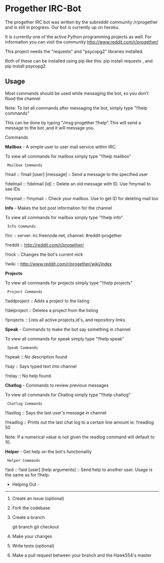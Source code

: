 Progether IRC-Bot
=======
The progether IRC bot was written by the subreddit community /r/progether and is still in progress.
Our bot is currently up on heroku.

It is currently one of the active Python programming projects as well.
For information you can visit the community http://www.reddit.com/r/progether/

 This project needs the "requests" and "psycopg2" libraries installed.

 Both of these can be installed using pip like this: pip install requests , and pip install psycopg2.

Usage
-----------
Most commands should be used while messaging the bot, so you don't flood the channel

Note: To list all commands after messaging the bot, simply type "!!help commands"

This can be done by typing "/msg progether !!help"
	This will send a message to the bot ,and it will message you.

 Commands

**Mailbox** - A simple user to user mail service within IRC.

To view all commands for mailbox simply type "!!help mailbox"

	 Mailbox Commands

  !!mail :: !!mail [user] [message] :: Send a message to the specified user

  !!delmail :: !!delmail [id] :: Delete an old message with ID. Use !!mymail to see IDs

  !!mymail :: !!mymail :: Check your mailbox. Use to get ID for deleting mail too

**Info** - Makes the bot post information for the channel

To view all commands for mailbox simply type "!!help info"

	 Info Commands

  !!irc :: server: irc.freenode.net, channel: #reddit-progether

  !!reddit :: http://reddit.com/r/progether/

  !!nick :: Changes the bot's current nick

  !!wiki :: http://www.reddit.com/r/progether/wiki/index

**Projects**

To view all commands for projects simply type "!!help projects"

	 Project Commands

  !!addproject :: Adds a project to the listing

  !!delproject :: Deletes a project from the listing

  !!projects :: Lists all active projects,id's, and repository links.

**Speak** - Commands to make the bot say something in channel

To view all commands for speak simply type "!!help speak"

	 Speak Commands

  !!speak :: No description found

  !!say :: Says typed text into channel

  !!relay :: No help found.

**Chatlog** - Commands to review previous messages

To view all commands for Chatlog simply type "!!help chatlog"

	 Chatlog Commands

  !!lastlog :: Says the last user's message in channel

  !!readlog :: Prints out the last chat log to a certain line amount ie: !!readlog 50

  Note: If a numerical value is not given the readlog command will default to 10.

 **Helper** - Get help on the bot's functionality

 	 Helper Commands

  !!aid :: !!aid [user] [help arguments] :: Send help to another user. Usage is the same as for !!help.


 - Helping Out -
-----------

 1. Create an issue (optional)
 1. Fork the codebase
 1. Create a branch

      git branch <branchName>
      git checkout <branchName>

 1. Make your changes
 1. Write tests (optional)
 1. Make a pull request between your branch and the Hawk554's master
